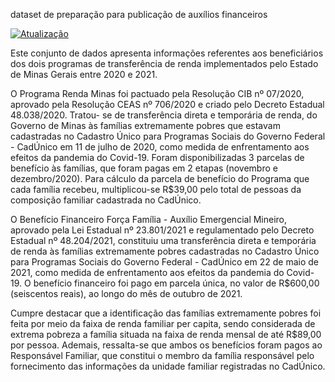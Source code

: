 dataset de preparação para publicação de auxílios financeiros

[![Atualização](https://github.com/Andrelamor/auxilios-sedese/actions/workflows/main.yaml/badge.svg)](https://github.com/Andrelamor/auxilios-sedese/actions/workflows/main.yaml)

Este conjunto de dados apresenta informações referentes aos beneficiários dos dois programas de transferência de renda implementados pelo Estado de Minas Gerais entre 2020 e 2021.

O Programa Renda Minas foi pactuado pela Resolução CIB nº 07/2020, aprovado pela Resolução CEAS nº 706/2020 e criado pelo Decreto Estadual 48.038/2020. Tratou- se de transferência direta e temporária de renda, do Governo de Minas às famílias extremamente pobres que estavam cadastradas no Cadastro Único para Programas Sociais do Governo Federal - CadÚnico em 11 de julho de 2020, como medida de enfrentamento aos efeitos da pandemia do Covid-19. Foram disponibilizadas 3 parcelas de benefício às famílias, que foram pagas em 2 etapas (novembro e dezembro/2020). Para cálculo da parcela de benefício do Programa que cada família recebeu, multiplicou-se R$39,00 pelo total de pessoas da composição familiar cadastrada no CadÚnico.

O Benefício Financeiro Força Família - Auxílio Emergencial Mineiro, aprovado pela Lei Estadual nº 23.801/2021 e regulamentado pelo Decreto Estadual nº 48.204/2021, constituiu uma transferência direta e temporária de renda às famílias extremamente pobres cadastradas no Cadastro Único para
Programas Sociais do Governo Federal - CadÚnico em 22 de maio de 2021, como medida de enfrentamento aos efeitos da pandemia do Covid-19. O benefício financeiro foi pago em parcela única, no valor de R$600,00 (seiscentos reais), ao longo do mês de outubro de 2021.

Cumpre destacar que a identificação das famílias extremamente pobres foi feita por meio da faixa de renda familiar per capita, sendo considerada de extrema pobreza a família situada na faixa de renda mensal de até R$89,00 por pessoa. Ademais, ressalta-se que ambos os benefícios foram pagos ao Responsável Familiar, que constitui o membro da família responsável pelo fornecimento das informações da unidade familiar registradas no CadÚnico.

